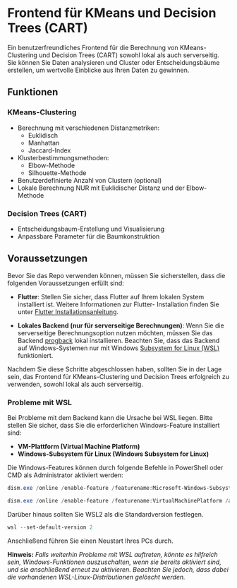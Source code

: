 # Frontend für KMeans und Decision Trees (CART) 

Ein benutzerfreundliches Frontend für die Berechnung von KMeans-Clustering und Decision Trees (CART) sowohl lokal als auch serverseitig. Sie können Sie Daten analysieren und Cluster oder Entscheidungsbäume erstellen, um wertvolle Einblicke aus Ihren Daten zu gewinnen.

## Funktionen

### KMeans-Clustering
- Berechnung mit verschiedenen Distanzmetriken:
  - Euklidisch
  - Manhattan
  - Jaccard-Index
- Klusterbestimmungsmethoden:
  - Elbow-Methode
  - Silhouette-Methode
- Benutzerdefinierte Anzahl von Clustern (optional)
- Lokale Berechnung NUR mit Euklidischer Distanz und der Elbow-Methode

### Decision Trees (CART)
- Entscheidungsbaum-Erstellung und Visualisierung
- Anpassbare Parameter für die Baumkonstruktion

## Voraussetzungen
Bevor Sie das Repo verwenden können, müssen Sie sicherstellen, dass die folgenden Voraussetzungen erfüllt sind:

- **Flutter**: Stellen Sie sicher, dass Flutter auf Ihrem lokalen System installiert ist. Weitere Informationen zur Flutter-
Installation finden Sie unter [Flutter Installationsanleitung](https://flutter.dev/docs/get-started/install).

- **Lokales Backend (nur für serverseitige Berechnungen)**:
Wenn Sie die serverseitige Berechnungsoption nutzen möchten, müssen Sie das Backend [progback](https://github.com/axellotl22/progback) lokal installieren. Beachten Sie, dass das Backend auf Windows-Systemen nur mit Windows [Subsystem for Linux (WSL)](https://learn.microsoft.com/de-de/windows/wsl/install) funktioniert.

Nachdem Sie diese Schritte abgeschlossen haben, sollten Sie in der Lage sein, das Frontend für KMeans-Clustering und Decision Trees erfolgreich zu verwenden, sowohl lokal als auch serverseitig.

### Probleme mit WSL
Bei Probleme mit dem Backend kann die Ursache bei WSL liegen. Bitte stellen Sie sicher, dass Sie die erforderlichen Windows-Feature installiert sind:
- **VM-Plattform (Virtual Machine Platform)**
- **Windows-Subsystem für Linux (Windows Subsystem for Linux)**

Die Windows-Features können durch folgende Befehle in PowerShell oder CMD als Administrator aktiviert werden:
```PowerShell
dism.exe /online /enable-feature /featurename:Microsoft-Windows-Subsystem-Linux /all /norestart
```
```PowerShell
dism.exe /online /enable-feature /featurename:VirtualMachinePlatform /all /norestart
```

Darüber hinaus sollten Sie WSL2 als die Standardversion festlegen.
```PowerShell
wsl --set-default-version 2
```
Anschließend führen Sie einen Neustart Ihres PCs durch.

**Hinweis:** *Falls weiterhin Probleme mit WSL auftreten, könnte es hilfreich sein, Windows-Funktionen auszuschalten, wenn sie bereits aktiviert sind, und sie anschließend erneut zu aktivieren. Beachten Sie jedoch, dass dabei die vorhandenen WSL-Linux-Distributionen gelöscht werden.*
